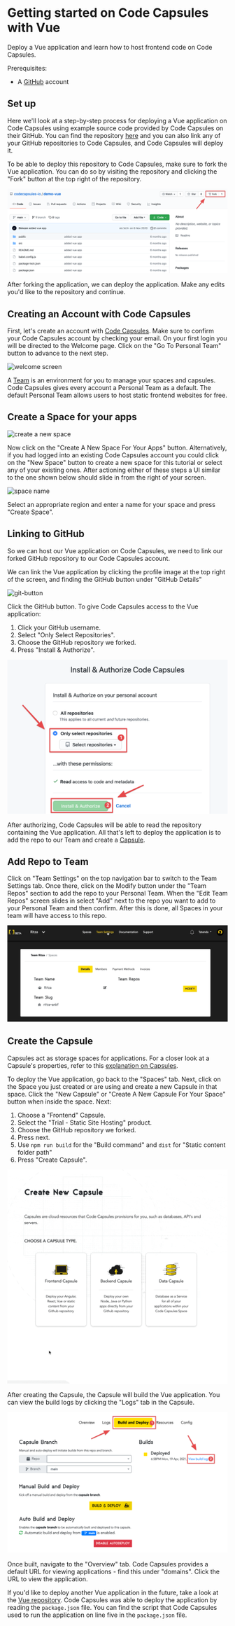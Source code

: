 
# Getting started on Code Capsules with Vue

Deploy a Vue application and learn how to host frontend code on Code Capsules. 

Prerequisites:

* A [GitHub](https://github.com) account

## Set up

Here we'll look at a step-by-step process for deploying a Vue application on Code Capsules using example source code provided by Code Capsules on their GitHub. You can find the repository [here](https://github.com/codecapsules-io/demo-vue) and you can also link any of your GitHub repositories to Code Capsules, and Code Capsules will deploy it.

To be able to deploy this repository to Code Capsules, make sure to fork the Vue application. You can do so by visiting the repository and clicking the "Fork" button at the top right of the repository. 

![Demo Vue Repository](images/cc-demo-vue-github.png)

After forking the application, we can deploy the application. Make any edits you'd like to the repository and continue.

## Creating an Account with Code Capsules

First, let's create an account with [Code Capsules](https://codecapsules.io). Make sure to confirm your Code Capsules account by checking your email. On your first login you will be directed to the Welcome page. Click on the "Go To Personal Team" button to advance to the next step. 

![welcome screen](images/welcome-screen.jpg)

A [Team](https://codecapsules.io/docs/faq/what-is-a-team/) is an environment for you to manage your spaces and capsules. Code Capsules gives every account a Personal Team as a default. The default Personal Team allows users to host static frontend websites for free.

## Create a Space for your apps

![create a new space](images/spaces.png)

Now click on the "Create A New Space For Your Apps" button. Alternatively, if you had logged into an existing Code Capsules account you could click on the "New Space" button to create a new space for this tutorial or select any of your existing ones. After actioning either of these steps a UI similar to the one shown below should slide in from the right of your screen.  

![space name](images/space-name.png)

Select an appropriate region and enter a name for your space and press "Create Space".

## Linking to GitHub

So we can host our Vue application on Code Capsules, we need to link our forked GitHub repository to our Code Capsules account.

We can link the Vue application by clicking the profile image at the top right of the screen, and finding the GitHub button under "GitHub Details"

![git-button](images/git-button.png)

Click the GitHub button. To give Code Capsules access to the Vue application:

1. Click your GitHub username.
2. Select "Only Select Repositories".
3. Choose the GitHub repository we forked.
4. Press "Install & Authorize".

![install&authorize](images/github-integration.png)

After authorizing, Code Capsules will be able to read the repository containing the Vue application. All that's left to deploy the application is to add the repo to our Team and create a [Capsule](https://codecapsules.io/docs/faq/what-is-a-capsule). 

## Add Repo to Team

Click on "Team Settings" on the top navigation bar to switch to the Team Settings tab. Once there, click on the Modify button under the "Team Repos" section to add the repo to your Personal Team. When the "Edit Team Repos" screen slides in select "Add" next to the repo you want to add to your Personal Team and then confirm. After this is done, all Spaces in your team will have access to this repo. 

![Edit Team Repos](images/team-repos.gif)

## Create the Capsule

Capsules act as storage spaces for applications. For a closer look at a Capsule's properties, refer to this [explanation on Capsules](https://codecapsules.io/docs/faq/what-is-a-capsule/).

To deploy the Vue application, go back to the "Spaces" tab. Next, click on the Space you just created or are using and create a new Capsule in that space. Click the "New Capsule" or "Create A New Capsule For Your Space" button when inside the space. Next:

1. Choose a "Frontend" Capsule.
2. Select the "Trial - Static Site Hosting" product.
3. Choose the GitHub repository we forked.
4. Press next.
5. Use `npm run build` for the "Build command" and `dist` for "Static content folder path" 
6. Press "Create Capsule".

![Create Front-end Capsule](images/creating-frontend-capsule.gif)

After creating the Capsule, the Capsule will build the Vue application. You can view the build logs by clicking the "Logs" tab in the Capsule. 

![Build logs](images/frontend-capsule-build-logs.png)

Once built, navigate to the "Overview" tab. Code Capsules provides a default URL for viewing applications - find this under "domains". Click the URL to view the application.

If you'd like to deploy another Vue application in the future, take a look at the [Vue repository](https://github.com/codecapsules-io/demo-vue). Code Capsules was able to deploy the application by reading the `package.json` file. You can find the script that Code Capsules used to run the application on line five in the `package.json` file.
